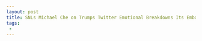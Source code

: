 ```yaml
---
layout: post
title: SNLs Michael Che on Trumps Twitter Emotional Breakdowns Its Embarrassing
tags:
 -
---
```


